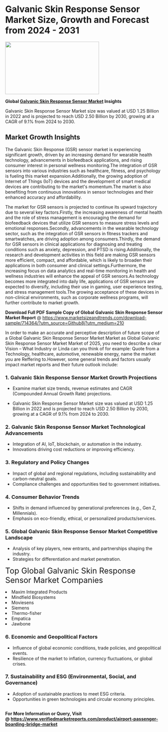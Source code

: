 <H1>Galvanic Skin Response Sensor Market Size, Growth and Forecast from 2024 - 2031</H1><img class="aligncenter size-medium wp-image-584254" src="https://thirdeyenews.in/wp-content/uploads/2024/09/Global-Market-Research-300x168.jpeg" alt="" width="300" height="168" /><p><strong>Global&nbsp;<a href="https://www.marketsizeandtrends.com/download-sample/714364/?utm_source=Github8j?utm_medium=210">Galvanic Skin Response Sensor Market</a> Insights</strong></p><p>Galvanic Skin Response Sensor Market size was valued at USD 1.25 Billion in 2022 and is projected to reach USD 2.50 Billion by 2030, growing at a CAGR of 9.1% from 2024 to 2030.</p><p><h2>Market Growth Insights</h2> <p>The Galvanic Skin Response (GSR) sensor market is experiencing significant growth, driven by an increasing demand for wearable health technology, advancements in biofeedback applications, and rising consumer interest in personal wellness monitoring.The integration of GSR sensors into various industries such as healthcare, fitness, and psychology is fueling this market expansion.Additionally, the growing adoption of Internet of Things (IoT) devices and the development of smart medical devices are contributing to the market's momentum.The market is also benefiting from continuous innovations in sensor technologies and their enhanced accuracy and affordability.</p> <p>The market for GSR sensors is projected to continue its upward trajectory due to several key factors.Firstly, the increasing awareness of mental health and the role of stress management is encouraging the demand for biofeedback devices that utilize GSR sensors to measure stress levels and emotional responses.Secondly, advancements in the wearable technology sector, such as the integration of GSR sensors in fitness trackers and smartwatches, are driving adoption among consumers.Thirdly, the demand for GSR sensors in clinical applications for diagnosing and treating conditions such as anxiety, depression, and PTSD is rising.Additionally, the research and development activities in this field are making GSR sensors more efficient, compact, and affordable, which is likely to broaden their applications in both consumer and clinical settings.Furthermore, the increasing focus on data analytics and real-time monitoring in health and wellness industries will enhance the appeal of GSR sensors.As technology becomes more integrated into daily life, applications of GSR sensors are expected to diversify, including their use in gaming, user experience testing, and stress management tools.The growing acceptance of these devices in non-clinical environments, such as corporate wellness programs, will further contribute to market growth.</p> <p><span class=""><strong>Download Full PDF Sample Copy of Global Galvanic Skin Response Sensor Market Report</strong> @ <a href="https://www.marketsizeandtrends.com/download-sample/714364/?utm_source=Github8j?utm_medium=210" target="_blank">https://www.marketsizeandtrends.com/download-sample/714364/?utm_source=Github8j?utm_medium=210</a></span></p><p>In order to make an accurate and perceptive description of future scope of a Global&nbsp;Galvanic Skin Response Sensor Market Market as Global&nbsp;Galvanic Skin Response Sensor Market Market of 2025, you need to describe a clear Vision &ndash; What Industry or Linda can you think of for example: Quote from a Technology, healthcare, automotive, renewable energy, name the market you are Reffering to.However, some general trends and factors usually impact market reports and their future outlook include:</p><h3>1.&nbsp;<strong>Galvanic Skin Response Sensor Market Growth Projections</strong></h3><ul><li>Examine market size trends, revenue estimates and CAGR (Compounded Annual Growth Rate) projections.</li><li><p>Galvanic Skin Response Sensor Market size was valued at USD 1.25 Billion in 2022 and is projected to reach USD 2.50 Billion by 2030, growing at a CAGR of 9.1% from 2024 to 2030.</p></li></ul><h3>2.&nbsp;<strong>Galvanic Skin Response Sensor Market Technological Advancements</strong></h3><ul><li>Integration of AI, IoT, blockchain, or automation in the industry.</li><li>Innovations driving cost reductions or improving efficiency.</li></ul><h3>3.&nbsp;<strong>Regulatory and Policy Changes</strong></h3><ul><li>Impact of global and regional regulations, including sustainability and carbon-neutral goals.</li><li>Compliance challenges and opportunities tied to government initiatives.</li></ul><h3>4.&nbsp;<strong>Consumer Behavior Trends</strong></h3><ul><li>Shifts in demand influenced by generational preferences (e.g., Gen Z, Millennials).</li><li>Emphasis on eco-friendly, ethical, or personalized products/services.</li></ul><h3>5.&nbsp;<strong>Global Galvanic Skin Response Sensor Market Competitive Landscape</strong></h3><ul><li>Analysis of key players, new entrants, and partnerships shaping the industry.</li><li>Strategies for differentiation and market penetration.</li></ul><p data-pm-slice="1 1 []"><span style="color: inherit; font-family: inherit; font-size: 25px;">Top Global Galvanic Skin Response Sensor Market Companies</span></p><div class="" data-test-id=""><p><li>Maxim Integrated Products</li><li> Mindfield Biosystems</li><li> Moviesens</li><li> Siemens</li><li> Thermo-fisher</li><li> Empatica</li><li> Jawbone</li></p></div><h3>6.&nbsp;<strong>Economic and Geopolitical Factors</strong></h3><ul><li>Influence of global economic conditions, trade policies, and geopolitical events.</li><li>Resilience of the market to inflation, currency fluctuations, or global crises.</li></ul><h3>7.&nbsp;<strong>Sustainability and ESG (Environmental, Social, and Governance)</strong></h3><ul><li>Adoption of sustainable practices to meet ESG criteria.</li><li>Opportunities in green technologies and circular economy principles.</li></ul><h2><strong style="font-size: 14px;">For More Information or Query, Visit @&nbsp;</strong><a style="background-color: #ffffff; font-size: 14px;" href="https://www.marketsizeandtrends.com/report/galvanic-skin-response-sensor-market/" target="_blank">https://www.verifiedmarketreports.com/product/airport-passenger-boarding-bridge-market</a></h2>